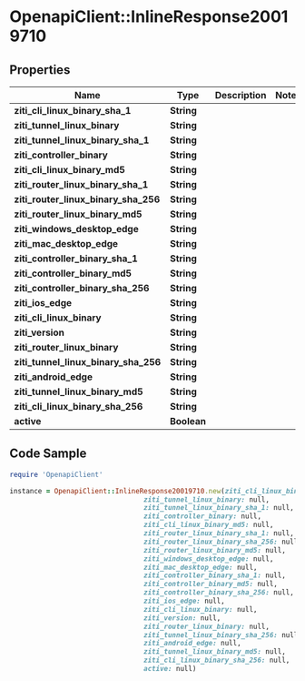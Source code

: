 # OpenapiClient::InlineResponse20019710

## Properties

Name | Type | Description | Notes
------------ | ------------- | ------------- | -------------
**ziti_cli_linux_binary_sha_1** | **String** |  | 
**ziti_tunnel_linux_binary** | **String** |  | 
**ziti_tunnel_linux_binary_sha_1** | **String** |  | 
**ziti_controller_binary** | **String** |  | 
**ziti_cli_linux_binary_md5** | **String** |  | 
**ziti_router_linux_binary_sha_1** | **String** |  | 
**ziti_router_linux_binary_sha_256** | **String** |  | 
**ziti_router_linux_binary_md5** | **String** |  | 
**ziti_windows_desktop_edge** | **String** |  | 
**ziti_mac_desktop_edge** | **String** |  | 
**ziti_controller_binary_sha_1** | **String** |  | 
**ziti_controller_binary_md5** | **String** |  | 
**ziti_controller_binary_sha_256** | **String** |  | 
**ziti_ios_edge** | **String** |  | 
**ziti_cli_linux_binary** | **String** |  | 
**ziti_version** | **String** |  | 
**ziti_router_linux_binary** | **String** |  | 
**ziti_tunnel_linux_binary_sha_256** | **String** |  | 
**ziti_android_edge** | **String** |  | 
**ziti_tunnel_linux_binary_md5** | **String** |  | 
**ziti_cli_linux_binary_sha_256** | **String** |  | 
**active** | **Boolean** |  | 

## Code Sample

```ruby
require 'OpenapiClient'

instance = OpenapiClient::InlineResponse20019710.new(ziti_cli_linux_binary_sha_1: null,
                                 ziti_tunnel_linux_binary: null,
                                 ziti_tunnel_linux_binary_sha_1: null,
                                 ziti_controller_binary: null,
                                 ziti_cli_linux_binary_md5: null,
                                 ziti_router_linux_binary_sha_1: null,
                                 ziti_router_linux_binary_sha_256: null,
                                 ziti_router_linux_binary_md5: null,
                                 ziti_windows_desktop_edge: null,
                                 ziti_mac_desktop_edge: null,
                                 ziti_controller_binary_sha_1: null,
                                 ziti_controller_binary_md5: null,
                                 ziti_controller_binary_sha_256: null,
                                 ziti_ios_edge: null,
                                 ziti_cli_linux_binary: null,
                                 ziti_version: null,
                                 ziti_router_linux_binary: null,
                                 ziti_tunnel_linux_binary_sha_256: null,
                                 ziti_android_edge: null,
                                 ziti_tunnel_linux_binary_md5: null,
                                 ziti_cli_linux_binary_sha_256: null,
                                 active: null)
```


